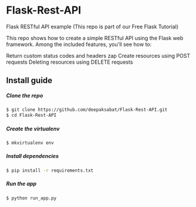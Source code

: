 # Flask-Rest-API
Flask RESTful API example
(This repo is part of our Free Flask Tutorial)

This repo shows how to create a simple RESTful API using the Flask web framework. Among the included features, you'll see how to:

Return custom status codes and headers zap
Create resources using POST requests 
Deleting resources using DELETE requests


## Install guide

##### Clone the repo

```bash
$ git clone https://github.com/deepaksabat/Flask-Rest-API.git
$ cd Flask-Rest-API
```

##### Create the virtualenv
```bash
$ mkvirtualenv env
```

##### Install dependencies
```bash
$ pip install -r requirements.txt
```

##### Run the app
```bash
$ python run_app.py
```
